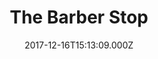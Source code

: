 ---
date: 2017-12-16T15:13:09.000Z
title: The Barber Stop
latitude: 52.04294691253548
longitude: 0.9543200024667841
category: checkin
---